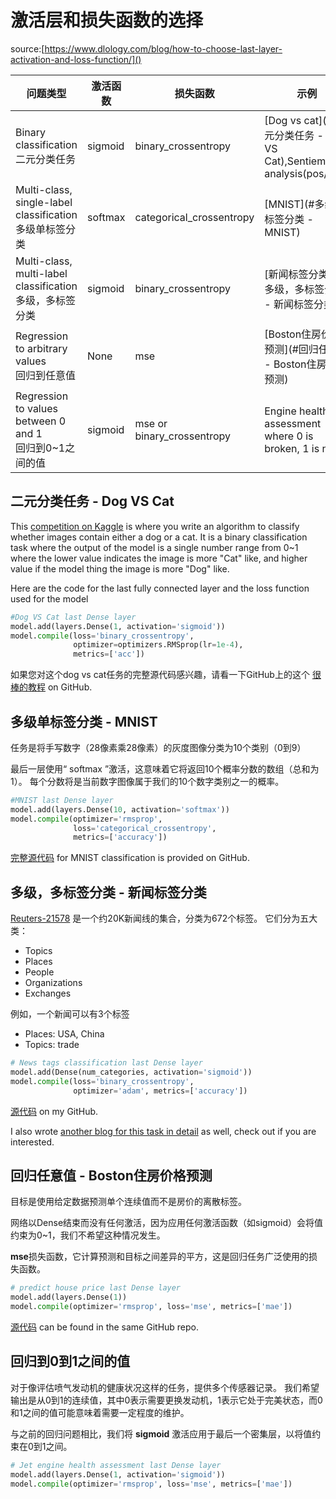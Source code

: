 # 激活层和损失函数的选择

source:[https://www.dlology.com/blog/how-to-choose-last-layer-activation-and-loss-function/]()

|问题类型|激活函数|损失函数|示例|
|---|---|---|---|
|Binary classification<br/>二元分类任务|sigmoid|binary_crossentropy|[Dog vs cat](#二元分类任务 - Dog VS Cat),Sentiemnt analysis(pos/neg)|
|Multi-class, single-label classification<br/>多级单标签分类|softmax|categorical_crossentropy|[MNIST](#多级单标签分类 - MNIST)|
|Multi-class, multi-label classification<br/>多级，多标签分类|sigmoid|binary_crossentropy|[新闻标签分类](#多级，多标签分类 - 新闻标签分类)|
|Regression to arbitrary values<br/>回归到任意值|None|mse|[Boston住房价格预测](#回归任意值 - Boston住房价格预测)|
|Regression to values between 0 and 1<br/>回归到0~1之间的值|sigmoid|mse or binary_crossentropy|Engine health assessment where 0 is broken, 1 is new|

## 二元分类任务 - Dog VS Cat
This [competition on Kaggle](https://www.kaggle.com/c/dogs-vs-cats) is where you write an algorithm to classify whether images contain either a dog or a cat. It is a binary classification task where the output of the model is a single number range from 0~1 where the lower value indicates the image is more "Cat" like, and higher value if the model thing the image is more "Dog" like.

Here are the code for the last fully connected layer and the loss function used for the model

```python
#Dog VS Cat last Dense layer
model.add(layers.Dense(1, activation='sigmoid'))
model.compile(loss='binary_crossentropy',
              optimizer=optimizers.RMSprop(lr=1e-4),
              metrics=['acc'])
```

如果您对这个dog vs cat任务的完整源代码感兴趣，请看一下GitHub上的这个 [很棒的教程](https://github.com/fchollet/deep-learning-with-python-notebooks/blob/master/5.2-using-convnets-with-small-datasets.ipynb) on GitHub.

## 多级单标签分类 - MNIST

任务是将手写数字（28像素乘28像素）的灰度图像分类为10个类别（0到9）

最后一层使用“ softmax ”激活，这意味着它将返回10个概率分数的数组（总和为1）。 每个分数将是当前数字图像属于我们的10个数字类别之一的概率。

```python
#MNIST last Dense layer
model.add(layers.Dense(10, activation='softmax'))
model.compile(optimizer='rmsprop',
              loss='categorical_crossentropy',
              metrics=['accuracy'])
```

[完整源代码](https://github.com/fchollet/deep-learning-with-python-notebooks/blob/master/5.1-introduction-to-convnets.ipynb) for MNIST classification is provided on GitHub.

## 多级，多标签分类 - 新闻标签分类

[Reuters-21578](https://archive.ics.uci.edu/ml/machine-learning-databases/reuters21578-mld/) 是一个约20K新闻线的集合，分类为672个标签。 它们分为五大类：

* Topics
* Places
* People
* Organizations
* Exchanges

例如，一个新闻可以有3个标签

* Places: USA, China
* Topics:  trade

```python
# News tags classification last Dense layer
model.add(Dense(num_categories, activation='sigmoid'))
model.compile(loss='binary_crossentropy', 
              optimizer='adam', metrics=['accuracy'])
```

[源代码](https://github.com/Tony607/Text_multi-class_multi-label_Classification) on my GitHub.

I also wrote [another blog for this task in detail](https://www.dlology.com/blog/how-to-do-multi-class-multi-label-classification-for-news-categories/) as well, check out if you are interested.

## 回归任意值 - Boston住房价格预测

目标是使用给定数据预测单个连续值而不是房价的离散标签。

网络以Dense结束而没有任何激活，因为应用任何激活函数（如sigmoid）会将值约束为0~1，我们不希望这种情况发生。

**mse**损失函数，它计算预测和目标之间差异的平方，这是回归任务广泛使用的损失函数。

```python
# predict house price last Dense layer
model.add(layers.Dense(1))
model.compile(optimizer='rmsprop', loss='mse', metrics=['mae'])
```

[源代码](http://nbviewer.jupyter.org/github/fchollet/deep-learning-with-python-notebooks/blob/master/3.7-predicting-house-prices.ipynb) can be found in the same GitHub repo.

## 回归到0到1之间的值

对于像评估喷气发动机的健康状况这样的任务，提供多个传感器记录。 我们希望输出是从0到1的连续值，其中0表示需要更换发动机，1表示它处于完美状态，而0和1之间的值可能意味着需要一定程度的维护。
 
与之前的回归问题相比，我们将 **sigmoid** 激活应用于最后一个密集层，以将值约束在0到1之间。

```python
# Jet engine health assessment last Dense layer
model.add(layers.Dense(1, activation='sigmoid'))
model.compile(optimizer='rmsprop', loss='mse', metrics=['mae'])
```